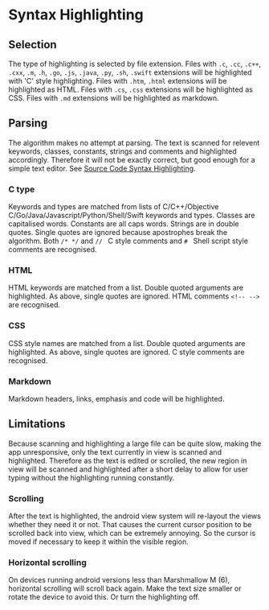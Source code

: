 # Syntax Highlighting

## Selection
The type of highlighting is selected by file extension. Files with
`.c`, `.cc`, `.c++`, `.cxx`, `.m`, `.h`, `.go`, `.js`, `.java`, `.py`,
`.sh`, `.swift` extensions will be highlighted with 'C' style
highlighting. Files with `.htm`, `.html` extensions will be
highlighted as HTML. Files with `.cs`, `.css` extensions will be
highlighted as CSS. Files with `.md` extensions will be highlighted as
markdown.

## Parsing
The algorithm makes no attempt at parsing. The text is scanned for
relevent keywords, classes, constants, strings and comments and
highlighted accordingly. Therefore it will not be exactly correct, but
good enough for a simple text editor. See [Source Code Syntax
Highlighting][1].

### C type
Keywords and types are matched from lists of C/C++/Objective
C/Go/Java/Javascript/Python/Shell/Swift keywords and types. Classes
are capitalised words. Constants are all caps words. Strings are in
double quotes. Single quotes are ignored because apostrophes break the
algorithm. Both `/* */` and `// ` C style comments and `# ` Shell
script style comments are recognised.

### HTML
HTML keywords are matched from a list. Double quoted arguments are
highlighted. As above, single quotes are ignored. HTML comments `<!--
-->` are recognised.

### CSS
CSS style names are matched from a list. Double quoted arguments are
highlighted. As above, single quotes are ignored. C style comments are
recognised.

### Markdown
Markdown headers, links, emphasis and code will be highlighted.

## Limitations
Because scanning and highlighting a large file can be quite slow,
making the app unresponsive, only the text currently in view is
scanned and highlighted. Therefore as the text is edited or scrolled,
the new region in view will be scanned and highlighted after a short
delay to allow for user typing without the highlighting running
constantly.

### Scrolling
After the text is highlighted, the android view system will re-layout
the views whether they need it or not. That causes the current cursor
position to be scrolled back into view, which can be extremely
annoying. So the cursor is moved if necessary to keep it within the
visible region.

### Horizontal scrolling
On devices running android versions less than Marshmallow M (6),
horizontal scrolling will scroll back again. Make the text size
smaller or rotate the device to avoid this. Or turn the highlighting
off.

 [1]: https://billthefarmer.github.io/blog/post/source-code-highlighting (https://billthefarmer.github.io/blog/post/source-code-highlighting)
